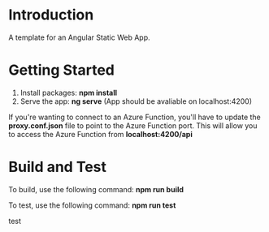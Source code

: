 # Introduction 
A template for an Angular Static Web App.

# Getting Started
1. Install packages: **npm install**
2. Serve the app: **ng serve** (App should be avaliable on localhost:4200)

If you're wanting to connect to an Azure Function, you'll have to update the **proxy.conf.json** file to point to the Azure Function port. This will allow you to access the Azure Function from **localhost:4200/api**

# Build and Test

To build, use the following command: **npm run build**

To test, use the following command: **npm run test**

test